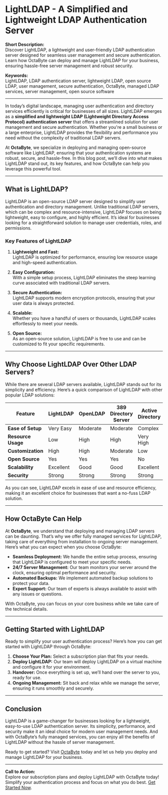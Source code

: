 # LightLDAP - A Simplified and Lightweight LDAP Authentication Server  

**Short Description:**  
Discover LightLDAP, a lightweight and user-friendly LDAP authentication server designed for seamless user management and secure authentication. Learn how OctaByte can deploy and manage LightLDAP for your business, ensuring hassle-free server management and robust security.  

**Keywords:**  
LightLDAP, LDAP authentication server, lightweight LDAP, open source LDAP, user management, secure authentication, OctaByte, managed LDAP services, server management, open source software  

---

In today’s digital landscape, managing user authentication and directory services efficiently is critical for businesses of all sizes. LightLDAP emerges as a **simplified and lightweight LDAP (Lightweight Directory Access Protocol) authentication server** that offers a streamlined solution for user management and secure authentication. Whether you're a small business or a large enterprise, LightLDAP provides the flexibility and performance you need without the complexity of traditional LDAP servers.  

At **OctaByte**, we specialize in deploying and managing open-source software like LightLDAP, ensuring that your authentication systems are robust, secure, and hassle-free. In this blog post, we’ll dive into what makes LightLDAP stand out, its key features, and how OctaByte can help you leverage this powerful tool.  

---

## What is LightLDAP?  

LightLDAP is an open-source LDAP server designed to simplify user authentication and directory management. Unlike traditional LDAP servers, which can be complex and resource-intensive, LightLDAP focuses on being lightweight, easy to configure, and highly efficient. It’s ideal for businesses looking for a straightforward solution to manage user credentials, roles, and permissions.  

### Key Features of LightLDAP  

1. **Lightweight and Fast:**  
   LightLDAP is optimized for performance, ensuring low resource usage and high-speed authentication.  

2. **Easy Configuration:**  
   With a simple setup process, LightLDAP eliminates the steep learning curve associated with traditional LDAP servers.  

3. **Secure Authentication:**  
   LightLDAP supports modern encryption protocols, ensuring that your user data is always protected.  

4. **Scalable:**  
   Whether you have a handful of users or thousands, LightLDAP scales effortlessly to meet your needs.  

5. **Open Source:**  
   As an open-source solution, LightLDAP is free to use and can be customized to fit your specific requirements.  

---

## Why Choose LightLDAP Over Other LDAP Servers?  

While there are several LDAP servers available, LightLDAP stands out for its simplicity and efficiency. Here’s a quick comparison of LightLDAP with other popular LDAP solutions:  

| Feature                | LightLDAP               | OpenLDAP                | 389 Directory Server    | Active Directory        |  
|------------------------|-------------------------|-------------------------|-------------------------|-------------------------|  
| **Ease of Setup**      | Very Easy               | Moderate                | Moderate                | Complex                 |  
| **Resource Usage**     | Low                     | High                    | High                    | Very High               |  
| **Customization**      | High                    | High                    | Moderate                | Low                     |  
| **Open Source**        | Yes                     | Yes                     | Yes                     | No                      |  
| **Scalability**        | Excellent               | Good                    | Good                    | Excellent               |  
| **Security**           | Strong                  | Strong                  | Strong                  | Strong                  |  

As you can see, LightLDAP excels in ease of use and resource efficiency, making it an excellent choice for businesses that want a no-fuss LDAP solution.  

---

## How OctaByte Can Help  

At **OctaByte**, we understand that deploying and managing LDAP servers can be daunting. That’s why we offer fully managed services for LightLDAP, taking care of everything from installation to ongoing server management. Here’s what you can expect when you choose OctaByte:  

- **Seamless Deployment:** We handle the entire setup process, ensuring that LightLDAP is configured to meet your specific needs.  
- **24/7 Server Management:** Our team monitors your server around the clock, ensuring optimal performance and security.  
- **Automated Backups:** We implement automated backup solutions to protect your data.  
- **Expert Support:** Our team of experts is always available to assist with any issues or questions.  

With OctaByte, you can focus on your core business while we take care of the technical details.  

---

## Getting Started with LightLDAP  

Ready to simplify your user authentication process? Here’s how you can get started with LightLDAP through OctaByte:  

1. **Choose Your Plan:** Select a subscription plan that fits your needs.  
2. **Deploy LightLDAP:** Our team will deploy LightLDAP on a virtual machine and configure it for your environment.  
3. **Handover:** Once everything is set up, we’ll hand over the server to you, ready for use.  
4. **Ongoing Management:** Sit back and relax while we manage the server, ensuring it runs smoothly and securely.  

---

## Conclusion  

LightLDAP is a game-changer for businesses looking for a lightweight, easy-to-use LDAP authentication server. Its simplicity, performance, and security make it an ideal choice for modern user management needs. And with OctaByte’s fully managed services, you can enjoy all the benefits of LightLDAP without the hassle of server management.  

Ready to get started? Visit [OctaByte](https://octabyte.io) today and let us help you deploy and manage LightLDAP for your business.  

--- 

**Call to Action:**  
Explore our subscription plans and deploy LightLDAP with OctaByte today! Simplify your authentication process and focus on what you do best. [Get Started Now](#).